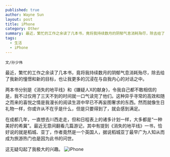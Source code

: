 ```yaml
---
published: true
author: Wayne Sun
layout: post
title: iPhone
category: Other
summary: 最近，繁忙的工作之余读了几本书，竟将我持续数月的阴郁气息消耗殆尽，除去给了我新的憧憬和新的目标，也让我更多的沉浸在与自我内心的对话之中。
tags:
  - 生活
  - iPhone
---
```


`文/孙少伟`

最近，繁忙的工作之余读了几本书，竟将我持续数月的阴郁气息消耗殆尽，除去给了我新的憧憬和新的目标，也让我更多的沉浸在与自我内心的对话之中。

两本书分别是《消失的地平线》和《嫌疑人X的献身》，令我自己都不敢相信的是，我不过仅用了三天不到的时间就一口气读完了他们。这种异乎寻常的高效和随之而来的喜悦之情是我漫长的阅读生涯中早已不再妄图奢求的东西。然而就像生日礼物一样，你或许从不在乎是什么，但是只要得到了，就会感到满足。 

在成都几年，一直想去川西走走，但和日程表上的诸多计划一样，大多都是“一种美好的希冀”。最近无意间翻看几篇游记，其中有提到《消失的地平线》一书，恰好说的就是稻城、亚丁，作者竟然是一个英国人，据说稻城亚丁最早广为人知从而成为旅游热门也是因为此书的问世。

这无疑勾起了我极大的兴趣。
![iPhone](http://i4.buimg.com/7c0933a3ce900d08.jpg)

